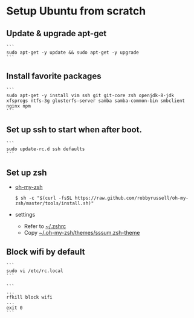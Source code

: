 # Setup Ubuntu from scratch

## Update & upgrade apt-get

    ```
    sudo apt-get -y update && sudo apt-get -y upgrade
    ```

## Install favorite packages

    ```
    sudo apt-get -y install vim ssh git git-core zsh openjdk-8-jdk xfsprogs ntfs-3g glusterfs-server samba samba-common-bin smbclient nginx npm
    ```

## Set up ssh to start when after boot.

    ```
	sudo update-rc.d ssh defaults
	```

## Set up zsh
- [oh-my-zsh](https://github.com/robbyrussell/oh-my-zsh)
    
    ```
    $ sh -c "$(curl -fsSL https://raw.github.com/robbyrussell/oh-my-zsh/master/tools/install.sh)"
    ```
    
- settings
    - Refer to [~/.zshrc](https://github.com/iandmyhand/settings/blob/master/MacOSX/.zshrc)
    - Copy [~/.oh-my-zsh/themes/sssum.zsh-theme](https://github.com/iandmyhand/settings/blob/master/MacOSX/sssum.zsh-theme)

## Block wifi by default

    ```
    sudo vi /etc/rc.local
    ```

    ```
    ...
    rfkill block wifi
    ...
    exit 0
    ```

